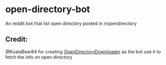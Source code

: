 # open-directory-bot
An reddit bot that list open directory posted in r/opendirectory

## Credit:
@KoalaBear84 for creating
[OpenDirectoryDownloader](https://github.com/KoalaBear84/OpenDirectoryDownloader)
as the bot use it to fetch the info on open directory